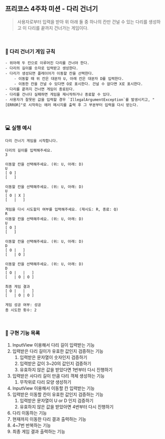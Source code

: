 ## 프리코스 4주차 미션 - 다리 건너기 

> 사용자로부터 입력을 받아 위 아래 둘 중 하나의 칸만 건널 수 있는 다리를 생성하고 이 다리를 끝까지 건너가는 게임이다.

<br>

### 🌉 다리 건너기 게임 규칙

```
- 위아래 두 칸으로 이루어진 다리를 건너야 한다.
- 다리의 길이를 숫자로 입력받고 생성한다.
- 다리가 생성되면 플레이어가 이동할 칸을 선택한다.
    - 이동할 때 위 칸은 대문자 U, 아래 칸은 대문자 D를 입력한다.
    - 이동한 칸을 건널 수 있다면 O로 표시한다. 건널 수 없다면 X로 표시한다.
- 다리를 끝까지 건너면 게임이 종료된다.
- 다리를 건너다 실패하면 게임을 재시작하거나 종료할 수 있다.
- 사용자가 잘못된 값을 입력할 경우 `IllegalArgumentException`를 발생시키고, "[ERROR]"로 시작하는 에러 메시지를 출력 후 그 부분부터 입력을 다시 받는다.
```

<br>

### 💻 실행 예시

```
다리 건너기 게임을 시작합니다.

다리의 길이를 입력해주세요.
3

이동할 칸을 선택해주세요. (위: U, 아래: D)
U
[ O ]
[   ]

이동할 칸을 선택해주세요. (위: U, 아래: D)
U
[ O | X ]
[   |   ]

게임을 다시 시도할지 여부를 입력해주세요. (재시도: R, 종료: Q)
R
이동할 칸을 선택해주세요. (위: U, 아래: D)
U
[ O ]
[   ]

이동할 칸을 선택해주세요. (위: U, 아래: D)
D
[ O |   ]
[   | O ]

이동할 칸을 선택해주세요. (위: U, 아래: D)
D
[ O |   |   ]
[   | O | O ]

최종 게임 결과
[ O |   |   ]
[   | O | O ]

게임 성공 여부: 성공
총 시도한 횟수: 2
```

<br>

### 📝 구현 기능 목록

1. InputView 이용해서 다리 길이 입력받는 기능
2. 입력받은 다리 길이가 유효한 값인지 검증하는 기능
   1. 입력받은 문자열이 숫자인지 검증하기
   2. 입력받은 값이 3~20의 값인지 검증하기
   3. 유효하지 않은 값을 받았다면 1번부터 다시 진행하기
3. 입력받은 사다리 길이 만큼 다리 객체 생성하는 기능
   1. 무작위로 다리 모양 생성하기
4. InputView 이용해서 이동할 칸 입력받는 기능
5. 입력받은 이동할 칸이 유효한 값인지 검증하는 기능
   1. 입력받은 문자열이 U or D 인지 검증하기
   2. 유효하지 않은 값을 받았아면 4번부터 다시 진행하기
6. 다리 이동하는 기능
7. 현재까지 이동한 다리 결과 출력하는 기능
8. 4~7번 반복하는 기능
9. 최종 게임 결과 출력하는 기능